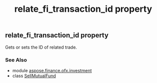 ﻿---
title: relate_fi_transaction_id property
second_title: Aspose.Finance for Python via .NET API References
description: 
type: docs
weight: 50
url: /python-net/aspose.finance.ofx.investment/sellmutualfund/relate_fi_transaction_id/
is_root: false
---

## relate_fi_transaction_id property


Gets or sets the ID of related trade.

### See Also
* module [aspose.finance.ofx.investment](../../)
* class [SellMutualFund](/finance/python-net/aspose.finance.ofx.investment/sellmutualfund)
